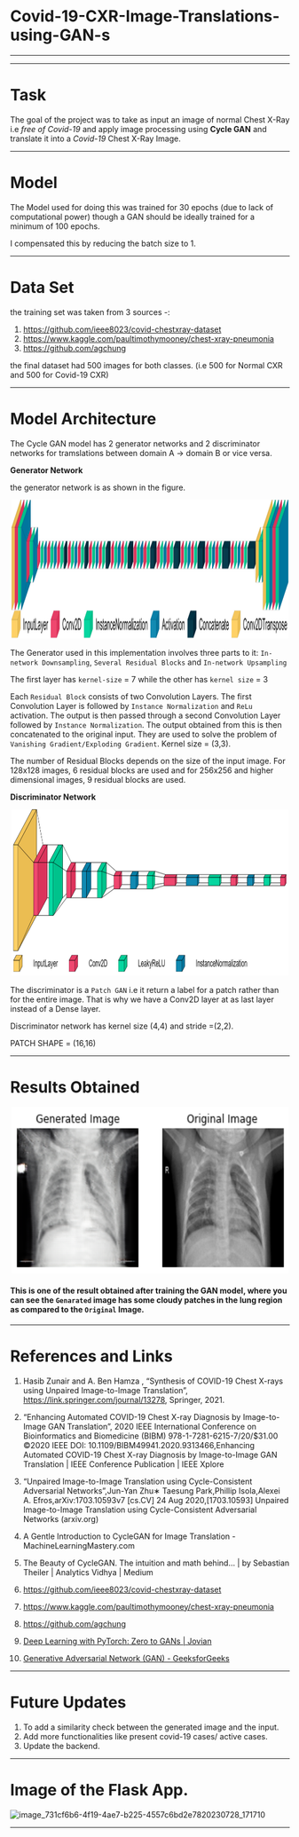 # Covid-19-CXR-Image-Translations-using-GAN-s
<hr/>
<hr/>

# Task
The goal of the project was to take as input an image of normal Chest X-Ray i.e *free of Covid-19* and apply image processing using **Cycle GAN** and translate it into a *Covid-19* Chest X-Ray Image.

<hr/>

# Model 
The Model used for doing this was trained for 30 epochs (due to lack of computational power) though a GAN should be ideally trained for a minimum of 100 epochs.

I compensated this by reducing the batch size to 1.
<hr/>

# Data Set 

the training set was taken from 3 sources -: 

1. https://github.com/ieee8023/covid-chestxray-dataset
2. https://www.kaggle.com/paultimothymooney/chest-xray-pneumonia
3. https://github.com/agchung

the final dataset had 500 images for both classes. (i.e 500 for Normal CXR and 500 for Covid-19 CXR)

<hr/>

# Model Architecture

The Cycle GAN model has 2 generator networks and 2 discriminator networks for tramslations between domain A -> domain B or vice versa.

**Generator Network**

the generator network is as shown in the figure.

<p align="center">
  <img src="./model_view.png" height ="250" width="500" title="Generator Model">
</p>

The Generator used in this implementation involves three parts to it: `In-network Downsampling`, `Several Residual Blocks` and `In-network Upsampling`

The first layer has `kernel-size` = 7 while the other has `kernel size` = 3

Each `Residual Block` consists of two Convolution Layers. The first Convolution Layer is followed by `Instance Normalization` and `ReLu` activation. The output is then passed through a second Convolution Layer followed by `Instance Normalization`. The output obtained from this is then concatenated to the original input. 
They are used to solve the problem of `Vanishing Gradient/Exploding Gradient`.
Kernel size = (3,3).

The number of Residual Blocks depends on the size of the input image. For 128x128 images, 6 residual blocks are used and for 256x256 and higher dimensional images, 9 residual blocks are used.


**Discriminator Network**

<p align="center">
  <img src="./discriminator_model_view.png" height ="300" width="500" title="Discriminator Model">
</p>

The discriminator is a `Patch GAN` i.e it return a label for a patch rather than for the entire image. That is why we have a Conv2D layer at as last layer instead of a Dense layer. 

Discriminator network has kernel size (4,4) and stride =(2,2).

PATCH SHAPE = (16,16)

<hr/>

# Results Obtained

<p align="center">
  <img src="./Generated_vs_Original5.png" height ="300" width="500" title="Generated v/s Original Image -Result">
</p>

#### This is one of the result obtained after training the GAN model, where you can see the `Genarated` image has some cloudy patches in the lung region as compared to the `Original` Image.

<hr/>

# References and Links

1. Hasib Zunair and A. Ben Hamza , “Synthesis of COVID-19 Chest X-rays using Unpaired Image-to-Image Translation”, https://link.springer.com/journal/13278, Springer, 2021.

2. “Enhancing Automated COVID-19 Chest X-ray Diagnosis by Image-to-Image GAN Translation”, 2020 IEEE International Conference on Bioinformatics and Biomedicine (BIBM) 978-1-7281-6215-7/20/$31.00 ©2020 IEEE DOI: 10.1109/BIBM49941.2020.9313466,Enhancing Automated COVID-19 Chest X-ray Diagnosis by Image-to-Image GAN Translation | IEEE Conference Publication | IEEE Xplore

3. “Unpaired Image-to-Image Translation using Cycle-Consistent Adversarial Networks”,Jun-Yan Zhu∗
Taesung Park,Phillip Isola,Alexei A. Efros,arXiv:1703.10593v7 [cs.CV] 24 Aug 2020,[1703.10593] Unpaired Image-to-Image Translation using Cycle-Consistent Adversarial Networks (arxiv.org)

4. A Gentle Introduction to CycleGAN for Image Translation - MachineLearningMastery.com 
5. The Beauty of CycleGAN. The intuition and math behind… | by Sebastian Theiler | Analytics Vidhya | Medium 
6. https://github.com/ieee8023/covid-chestxray-dataset 
7. https://www.kaggle.com/paultimothymooney/chest-xray-pneumonia
8. https://github.com/agchung
9. [Deep Learning with PyTorch: Zero to GANs | Jovian](https://jovian.com/learn/deep-learning-with-pytorch-zero-to-gans)
10. [Generative Adversarial Network (GAN) - GeeksforGeeks](https://www.geeksforgeeks.org/generative-adversarial-network-gan/)


<hr/>

# Future Updates

1. To add a similarity check between the generated image and the input.
2. Add more functionalities like present covid-19 cases/ active cases.
3. Update the backend.

<hr/>

# Image of the Flask App.

![image_731cf6b6-4f19-4ae7-b225-4557c6bd2e7820230728_171710](https://github.com/Reyan-786/Covid-19-CXR-Image-Translations-using-GAN-s/assets/99291472/e422024b-d35c-43b4-8cc5-b319849e4113)
<hr/>

